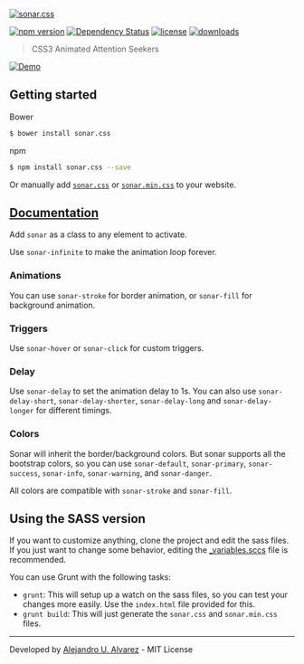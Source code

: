 [![sonar.css](https://raw.githubusercontent.com/aurbano/sonar.css/master/assets/sonar.png)](http://urbanoalvarez.es/sonar.css/)

[![npm version](http://img.shields.io/npm/v/sonar.css.svg?style=flat-square)](https://www.npmjs.org/package/sonar.css)
[![Dependency Status](http://img.shields.io/david/dev/aurbano/sonar.css.svg?style=flat-square)](https://david-dm.org/aurbano/sonar.css)
[![license](http://img.shields.io/github/license/aurbano/sonar.css.svg?style=flat-square)](https://www.npmjs.org/package/sonar.css)
[![downloads](https://img.shields.io/npm/dm/sonar.css.svg?style=flat-square)](https://www.npmjs.org/package/sonar.css)

> CSS3 Animated Attention Seekers

[![Demo](https://raw.githubusercontent.com/aurbano/sonar.css/master/assets/demo.gif)](http://urbanoalvarez.es/sonar.css/)

## Getting started

Bower
```bash
$ bower install sonar.css
```

npm
```bash
$ npm install sonar.css --save
```

Or manually add [`sonar.css`](https://github.com/aurbano/sonar.css/blob/master/css/sonar.css) or [`sonar.min.css`](https://github.com/aurbano/sonar.css/blob/master/css/sonar.min,css) to your website.

## [Documentation](http://urbanoalvarez.es/sonar.css/#getting-started)

Add `sonar` as a class to any element to activate.

Use `sonar-infinite` to make the animation loop forever.

### Animations

You can use `sonar-stroke` for border animation, or `sonar-fill` for background animation.

### Triggers

Use `sonar-hover` or `sonar-click` for custom triggers.

### Delay

Use `sonar-delay` to set the animation delay to 1s. You can also use `sonar-delay-short`, `sonar-delay-shorter`, `sonar-delay-long` and `sonar-delay-longer` for different timings.

### Colors
Sonar will inherit the border/background colors. But sonar supports all the bootstrap colors, so you can use `sonar-default`, `sonar-primary`, `sonar-success`, `sonar-info`, `sonar-warning`, and `sonar-danger`.

All colors are compatible with `sonar-stroke` and `sonar-fill`.

## Using the SASS version

If you want to customize anything, clone the project and edit the sass files. If you just want to change some behavior, editing the [_variables.sccs](https://github.com/aurbano/sonar.css/blob/master/sass/sonar/_variables.scss) file is recommended.

You can use Grunt with the following tasks:

* `grunt`: This will setup up a watch on the sass files, so you can test your changes more easily. Use the `index.html` file provided for this.
* `grunt build`: This will just generate the `sonar.css` and `sonar.min.css` files.

--------

Developed by [Alejandro U. Alvarez](http://urbanoalvarez.es) - MIT License

